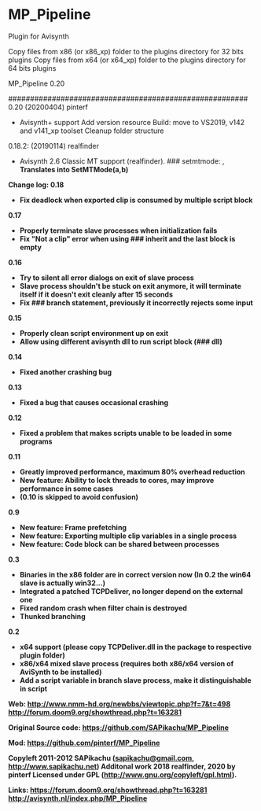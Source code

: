 # MP_Pipeline

Plugin for Avisynth

Copy files from x86 (or x86_xp) folder to the plugins directory for 32 bits plugins
Copy files from x64 (or x64_xp) folder to the plugins directory for 64 bits plugins

MP_Pipeline 0.20

#######################################################
0.20 (20200404) pinterf
* Avisynth+ support
  Add version resource
  Build: move to VS2019, v142 and v141_xp toolset
  Cleanup folder structure

0.18.2: (20190114) realfinder
* Avisynth 2.6 Classic MT support (realfinder). ### setmtmode: <a>, <b> Translates into SetMTMode(a,b)

Change log:
0.18
* Fix deadlock when exported clip is consumed by multiple script block

0.17
* Properly terminate slave processes when initialization fails
* Fix "Not a clip" error when using ### inherit and the last block is empty

0.16
* Try to silent all error dialogs on exit of slave process
* Slave process shouldn't be stuck on exit anymore, it will terminate itself if it doesn't exit cleanly after 15 seconds
* Fix ### branch statement, previously it incorrectly rejects some input

0.15
* Properly clean script environment up on exit
* Allow using different avisynth dll to run script block (### dll)

0.14
* Fixed another crashing bug

0.13
* Fixed a bug that causes occasional crashing

0.12
* Fixed a problem that makes scripts unable to be loaded in some programs

0.11
* Greatly improved performance, maximum 80% overhead reduction
* New feature: Ability to lock threads to cores, may improve performance in some cases
* (0.10 is skipped to avoid confusion)

0.9
* New feature: Frame prefetching
* New feature: Exporting multiple clip variables in a single process
* New feature: Code block can be shared between processes

0.3
* Binaries in the x86 folder are in correct version now (In 0.2 the win64 slave is actually win32...)
* Integrated a patched TCPDeliver, no longer depend on the external one
* Fixed random crash when filter chain is destroyed
* Thunked branching

0.2
* x64 support (please copy TCPDeliver.dll in the package to respective plugin folder)
* x86/x64 mixed slave process (requires both x86/x64 version of AviSynth to be installed)
* Add a script variable in branch slave process, make it distinguishable in script

Web: 
http://www.nmm-hd.org/newbbs/viewtopic.php?f=7&t=498
http://forum.doom9.org/showthread.php?t=163281

Original Source code:
https://github.com/SAPikachu/MP_Pipeline

Mod:
https://github.com/pinterf/MP_Pipeline

Copyleft 2011-2012 SAPikachu (sapikachu@gmail.com, http://www.sapikachu.net)
Additonal work 2018 realfinder, 2020 by pinterf
Licensed under GPL (http://www.gnu.org/copyleft/gpl.html).

Links:
https://forum.doom9.org/showthread.php?t=163281
http://avisynth.nl/index.php/MP_Pipeline
